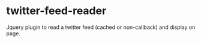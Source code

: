 twitter-feed-reader
===================

Jquery plugin to read a twitter feed (cached or non-callback) and display on page.